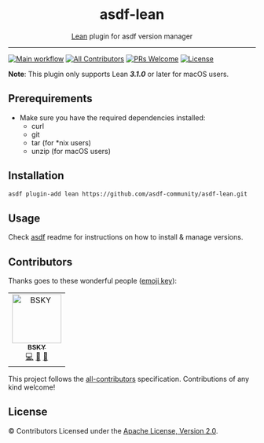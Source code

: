 <div align="center">
<h1>asdf-lean</h1>
<span><a href="https://leanprover.github.io">Lean</a> plugin for asdf version manager</span>
</div>
<hr />

[![Main workflow](https://github.com/asdf-community/asdf-lean/workflows/Main%20workflow/badge.svg)](https://github.com/asdf-community/asdf-lean/actions)
[![All Contributors](https://img.shields.io/badge/all_contributors-1-orange.svg?style=flat-square)](#contributors)
[![PRs Welcome](https://img.shields.io/badge/PRs-welcome-brightgreen.svg?style=flat-square)](http://makeapullrequest.com)
[![License](https://img.shields.io/github/license/asdf-community/asdf-lean?style=flat-square&color=brightgreen)](https://github.com/asdf-community/asdf-lean/blob/master/LICENSE)

**Note**: This plugin only supports Lean **_3.1.0_** or later for macOS users.

## Prerequirements

- Make sure you have the required dependencies installed:
  - curl
  - git
  - tar (for \*nix users)
  - unzip (for macOS users)

## Installation

```bash
asdf plugin-add lean https://github.com/asdf-community/asdf-lean.git
```

## Usage

Check [asdf](https://github.com/asdf-vm/asdf) readme for instructions on how to
install & manage versions.

## Contributors

Thanks goes to these wonderful people
([emoji key](https://allcontributors.org/docs/en/emoji-key)):

<!-- ALL-CONTRIBUTORS-LIST:START - Do not remove or modify this section -->
<!-- prettier-ignore -->
<table>
  <tr>
    <td align="center"><a href="https://bsky.moe"><img src="https://avatars3.githubusercontent.com/u/38746192?v=4" width="100px;" alt="BSKY"/><br /><sub><b>BSKY</b></sub></a><br /><a href="https://github.com/asdf-community/asdf-lean/commits?author=imbsky" title="Code">💻</a> <a href="https://github.com/asdf-community/asdf-lean/commits?author=imbsky" title="Documentation">📖</a> <a href="#maintenance-imbsky" title="Maintenance">🚧</a></td>
  </tr>
</table>

<!-- ALL-CONTRIBUTORS-LIST:END -->

This project follows the
[all-contributors](https://github.com/all-contributors/all-contributors)
specification. Contributions of any kind welcome!

## License

&copy; Contributors Licensed under the
[Apache License, Version 2.0](https://www.apache.org/licenses/LICENSE-2.0).
